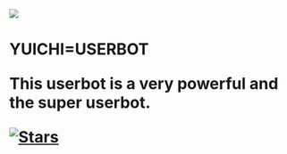 <html>

<img src = "https://telegra.ph/file/7a3b1d0656afaa5c05a30.jpg">

<h1> YUICHI=USERBOT </h>

<p1>This userbot is a very powerful and the super userbot.</p1>

[![Stars](https://img.shields.io/github/forks/procoder0/yuichi?style=flat-squre&color=red)](https://github.com/procoder0/yuichi/forks)
